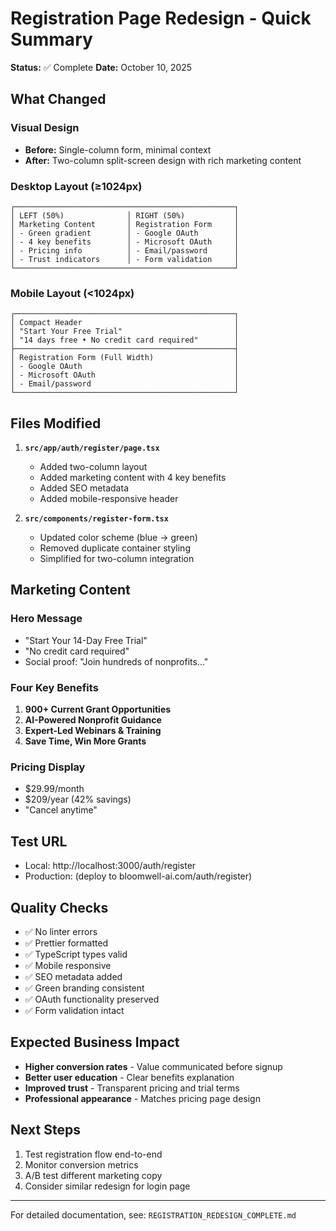 # Registration Page Redesign - Quick Summary

**Status:** ✅ Complete
**Date:** October 10, 2025

## What Changed

### Visual Design
- **Before:** Single-column form, minimal context
- **After:** Two-column split-screen design with rich marketing content

### Desktop Layout (≥1024px)
```
┌─────────────────────────────────────────────────┐
│ LEFT (50%)              │ RIGHT (50%)           │
│ Marketing Content       │ Registration Form     │
│ - Green gradient        │ - Google OAuth        │
│ - 4 key benefits        │ - Microsoft OAuth     │
│ - Pricing info          │ - Email/password      │
│ - Trust indicators      │ - Form validation     │
└─────────────────────────────────────────────────┘
```

### Mobile Layout (<1024px)
```
┌─────────────────────────────────────────────────┐
│ Compact Header                                  │
│ "Start Your Free Trial"                         │
│ "14 days free • No credit card required"        │
├─────────────────────────────────────────────────┤
│ Registration Form (Full Width)                  │
│ - Google OAuth                                  │
│ - Microsoft OAuth                               │
│ - Email/password                                │
└─────────────────────────────────────────────────┘
```

## Files Modified

1. **`src/app/auth/register/page.tsx`**
   - Added two-column layout
   - Added marketing content with 4 key benefits
   - Added SEO metadata
   - Added mobile-responsive header

2. **`src/components/register-form.tsx`**
   - Updated color scheme (blue → green)
   - Removed duplicate container styling
   - Simplified for two-column integration

## Marketing Content

### Hero Message
- "Start Your 14-Day Free Trial"
- "No credit card required"
- Social proof: "Join hundreds of nonprofits..."

### Four Key Benefits
1. **900+ Current Grant Opportunities**
2. **AI-Powered Nonprofit Guidance**
3. **Expert-Led Webinars & Training**
4. **Save Time, Win More Grants**

### Pricing Display
- $29.99/month
- $209/year (42% savings)
- "Cancel anytime"

## Test URL
- Local: http://localhost:3000/auth/register
- Production: (deploy to bloomwell-ai.com/auth/register)

## Quality Checks
- ✅ No linter errors
- ✅ Prettier formatted
- ✅ TypeScript types valid
- ✅ Mobile responsive
- ✅ SEO metadata added
- ✅ Green branding consistent
- ✅ OAuth functionality preserved
- ✅ Form validation intact

## Expected Business Impact
- **Higher conversion rates** - Value communicated before signup
- **Better user education** - Clear benefits explanation
- **Improved trust** - Transparent pricing and trial terms
- **Professional appearance** - Matches pricing page design

## Next Steps
1. Test registration flow end-to-end
2. Monitor conversion metrics
3. A/B test different marketing copy
4. Consider similar redesign for login page

---

For detailed documentation, see: `REGISTRATION_REDESIGN_COMPLETE.md`

